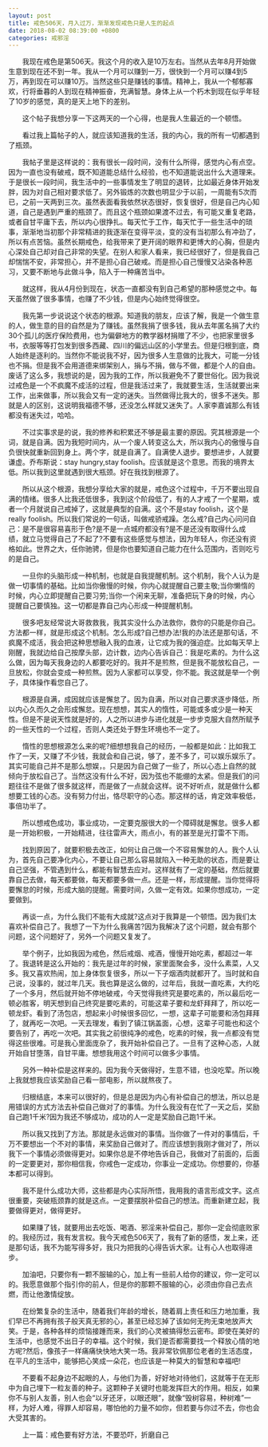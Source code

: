 ```yaml
---
layout: post
title: 戒色506天，月入过万，渐渐发现戒色只是人生的起点
date: 2018-08-02 08:39:00 +0800
categories: 戒邪淫
---
```


　　我现在戒色是第506天。我这个月的收入是10万左右。当然从去年8月开始做生意到现在还不到一年。我从一个月可以赚到一万，很快到一个月可以赚4到5万，再到现在可以赚10万。当然这些只是赚钱的事情。精神上，我从一个郁郁寡欢，行将垂暮的人到现在精神振奋，充满智慧。身体上从一个朽木到现在似乎年轻了10岁的感觉，真的是天上地下的差别。
　　这个帖子我想分享一下这两天的一个心得，也是我人生最近的一个顿悟。
　　看过我上篇帖子的人，就应该知道我的生活，我的内心，我的所有一切都遇到了瓶颈。
　　我帖子里是这样说的：我有很长一段时间，没有什么所得，感觉内心有点空。因为一直也没有破戒，既不知道能总结什么经验，也不知道能说出什么大道理来。于是很长一段时间，我生活中的一些事情发生了明显的退转，比如最近身体开始发胖，因为对自己相对要求低了。另外锻炼的次数也明显少于以前，一周能有5次而已，之前一天两到三次。虽然表面看我依然状态很好，恢复很好，但是自己内心知道，自己是遇到严重的瓶颈了。而且这个瓶颈如果渡不过去，有可能又重复老路，或者自甘平庸下去，所以内心很挣扎。每天忙于工作，每天忙于一些生活中的琐事，渐渐地当初那个非常精进的我逐渐在变得平淡，变的没有当初那么有冲劲了，所以有点苦恼。虽然长期戒色，给我带来了更开阔的眼界和更博大的心胸，但是内心深处自己却对自己非常的失望。在别人和家人看来，我已经很好了，但是我自己却惴惴不安，非常担心，并不是担心自己破戒。而是担心自己慢慢又沾染各种恶习，又要不断地与此做斗争，陷入于一种痛苦当中。
　　就这样，我从4月份到现在，状态一直都没有到自己希望的那种感觉之中。每天虽然做了很多事情，也赚了不少钱，但是内心始终觉得很空。
　　我先第一步说说这个状态的根源。知道我的朋友，应该了解，我是一个做生意的人，做生意的目的自然是为了赚钱。虽然我捐了很多钱，我从去年匿名捐了大约30个孤儿的医疗保险费用，也为偏僻地方的教学器材捐赠了不少，也把家里很多书，衣服等等打包发到很多西藏、四川的偏远山区的小学里去。但是归根到底，商人始终是逐利的。当然你不能说我不好，因为很多人生意做的比我大，可能一分钱也不捐。但是我不会用道德来绑架别人，捐与不捐，做与不做，都是个人的自由。废话了这么多，我想说的是，因为我的工作，所以我避免不了要世俗化。因为我说过戒色是一个不疯魔不成活的过程，但是我活过来了，我就要生活，生活就要出来工作，出来做事，所以我会又有一定的迷失。当然做得比我大的，很多不迷失。那就是人的区别，这说明我福德不够，还没怎么样就又迷失了。人家李嘉诚那么有钱都没有迷失过，哈哈。
　　不过实事求是的说，我的修养和积累还不够是最主要的原因。究其根源是一个词，就是自满。因为我短时间内，从一个废人转变这么大，所以我内心的傲慢与自负很快就重新回到身上。两个字，就是自满了。自满使人退步。要想进步，人就要谦虚。乔布斯说：stay hungry,stay foolish。应该就是这个意思。而我的境界太低。所以我到这里就遇到很大瓶颈。好在我找到根源了。
　　所以从这个根源，我想分享给大家的就是，戒色这个过程中，千万不要出现自满的情绪。很多人比我还低很多，我到这个阶段低了，有的人才戒了一个星期，或者一个月就说自己戒掉了，这就是典型的自满。这个不是stay foolish，这个是really foolish。所以我们常说的一句话，叫做戒骄戒躁。怎么戒?自己内心问问自己：是不是很容易喜形于色?是不是一点城府都没有?是不是还没有取得什么成绩，就立马觉得自己了不起了?不要有这些感觉与想法，因为年轻人，你还没有资格如此。世界之大，任你驰骋，但是你也要知道自己能力在什么范围内，否则吃亏的是自己。
　　一旦你的头脑形成一种机制，也就是自我提醒机制。这个机制，我个人认为是做一切事情的基础。比如当你傲慢的时候，你内心就提醒自己要主敬;当你懒惰的时候，内心立即提醒自己要习劳;当你一个闲来无聊，准备把玩下身的时候，内心提醒自己要慎独。这一切都是靠自己内心形成一种提醒机制。
　　很多吧友经常说大哥救救我，我其实没什么办法救你，救你的只能是你自己。方法都一样，就是形成这个机制。怎么形成?自己想办法!我的办法还是那句话，不疯魔不成活，我会把这种思想融入我的血液，让它成为我的强迫症。比如每天早上刚醒，我就边给自己按摩头部，边计数，边内心告诉自己：我是吃素的。为什么这么做，因为每天我身边的人都要吃好的。我并不是煎熬，但是我不能放松自己，一旦放松，你就会变成一种煎熬。因为人家都可以享受，你不能。我这就是举一个例子，具体操作看您自己了。
　　根源是自满，成因就应该是懈怠了。因为自满，所以对自己要求逐步降低，所以内心久而久之会形成懈怠。现在想想，其实人的惰性，可能或多或少是一种天性。但是不是说天性就是好的，人之所以进步与进化就是一步步克服大自然所赋予的一些天性的一个过程，否则人类还处于野生环境也不一定了。
　　惰性的思想根源怎么来的呢?细想想我自己的经历，一般都是如此：比如我工作了一天，又赚了不少钱，我就会和自己说，够了，差不多了，可以娱乐娱乐了。其实可能自己并不是那么想娱，。只是因为自己做了一些了，所以心态上自然的就倾向于放松自己了。当然这没有什么不好，因为弦也不能绷的太紧。但是我们的问题往往不是做了很多就这样，而是做了一点就会这样。说不好听点，就是做什么都想要工钱的心态。没有努力付出，恪尽职守的心态。那这样的话，肯定效率极低，事倍功半了。
　　所以想戒色成功，事业成功，一定要克服很大的一个障碍就是懈怠。很多人都是一开始积极，一开始精进，往往雷声大，雨点小，有的甚至是光打雷不下雨。
　　找到原因了，就要积极去改正，如何让自己做一个不容易懈怠的人。我个人认为，首先自己要净化内心，不要让自己那么容易就陷入一种无助的状态，而是要让自己坚强，不管遇到什么，都能有智慧去应对。这样就有了一定的基础，然后就要靠自己去做，每天都要做，每天都要多做一点。还是一样，形成提醒。当你觉得将要懈怠的时候，形成大脑的提醒。需要时间，久做一定有效。如果你想成功，一定要做到。
　　再谈一点，为什么我们不能有大成就?这点对于我算是一个顿悟。因为我们太喜欢补偿自己了。我想了一下为什么我痛苦?因为我解决了这个问题，就会有那个问题，这个问题好了，另外一个问题又复发了。
　　举个例子，比如我因为戒色，然后戒烟、戒酒，慢慢开始吃素，都超过一年了。我退转是这么开始的：我先是过年的时候，家里面聚会多，没什么素菜，人又多。我又喜欢热闹，加上身体恢复很多，所以一下子烟酒肉就都开了。当时就和自己说，没事的，就过年几天。我也算是这么做的，过年后，我就一直吃素，大约吃了一个多月，然后就开始不停地破戒，今天觉得我终究是要吃素的，所以最后吃一顿必胜客，明天想到自己终究是要吃素的，可能这辈子要和龙虾拜拜了，所以吃一顿龙虾。看到了汤包店，想起来小时候很多回忆，一想，这辈子可能要和汤包拜拜了，就再吃一次吧。一天去理发，看到了镇江锅盖面，心想，这辈子可能也和这个要告别了，再吃一次吧。其实我之前很纯净的戒色，吃素的时候，我一点都没有觉得这些很难。可是我心里面庞杂了，我开始补偿自己了。一旦有了这种心态，人就开始自甘堕落，自甘平庸。想想我用这个时间可以做多少事情。
　　另外一种补偿是这样来的。因为我今天做得好，生意不错，也没吃荤。所以晚上我就想我应该奖励自己看一部电影，所以就熬夜了。
　　归根结底，本来可以很好的，但是总是因为内心有补偿自己的想法，所以总是用错误的方式方法去补偿自己做对了的事情。为什么我没有在忙了一天之后，奖励自己跑1千米?因为我还不够成功，成功的人一定是奖励自己跑1千米。
　　所以我又找到了方法。那就是永远做对的事情。当你做了一件对的事情后，千万不要想出一个不对的事情，来奖励自己做对了。而应该想到我刚才做对了，所以我下一个事情必须做得更对。如果你总是不停地告诉自己，我做对了前面的，后面的一定要更对，那你相信我，你戒色一定成功，你事业一定成功。你想要的，你基本都可以得到。
　　我不是什么成功大师，这些都是内心实际所悟，我用我的语言形成文字。这点很重要，突破瓶颈靠的就是这点。一定要摆脱补偿自己的想法。而重新建立起，我要做得更对，做得更好。
　　如果赚了钱，就要用出去吃饭、喝酒、邪淫来补偿自己，那你一定会彻底败家的。我经历过，我有发言权。我今天戒色506天了，我有了新的感悟，发上来，还是那句话，我不为能写得多好，我只为把我的心得告诉大家。让有心人也取得进步。
　　加油吧，只要你有一颗不服输的心，加上有一些前人给你的建议，你一定可以的。我愿意做那个指引你的前人，但是你的那颗不服输的心，必须由你自己去点燃，而让他激情绽放。
　　在纷繁复杂的生活中，随着我们年龄的增长，随着肩上责任和压力地加重，我们早已不再拥有孩子般天真无邪的心，甚至已经忘掉了该如何无拘无束地放声大笑。于是，各种各样的烦恼接踵而来，我们的心灵被搞得愁云密布。即使在美好的生活中，也感觉不出日子的幸福。这个时候，我们是否都需要找一个释放心情的地方呢?然后，像孩子一样痛痛快快地大笑一场。我非常钦佩那位老者的生活态度，在平凡的生活中，能够把心笑成一朵花，也应该是一种莫大的智慧和幸福吧!
　　不要看不起身边不起眼的人，与他们为善，好好地对待他们，这就等于在无形中为自己埋下一粒友善的种子。这颗种子关键时也能发挥巨大的作用。相反，如果你不与别人友善，别人也会“以牙还牙，以眼还眼”，就像“毁树容易，种树难”一样，为好人难，得罪人却容易，哪怕他的力量不如你，但若要与你过不去，你也会大受其害的。
　　上一篇：戒色要有好方法，不要恐吓，折磨自己